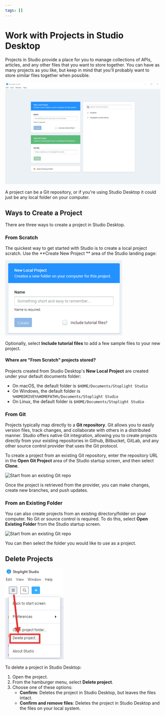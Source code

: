 ```yaml
---
tags: []
---
```


# Work with Projects in Studio Desktop

Projects in Studio provide a place for you to manage collections of APIs, articles, and any other files that you want to store together. You can have as many projects as you like, but keep in mind that you'll probably want to store similar files together when possible.

![Studio New Project Screen](../../assets/images/studio-project-screen.png)

A project can be a Git repository, or if you're using Studio Desktop it could just be any local folder on your computer.

## Ways to Create a Project

There are three ways to create a project in Studio Desktop.

### From Scratch

The quickest way to get started with Studio is to create a local project scratch. Use the **Create New Project ** area of the Studio landing page:

![Start from an existing Git repo](../../assets/images/studio-new-scratch-project.png)

Optionally, select **Include tutorial files** to add a few sample files to your new project.

#### Where are "From Scratch" projects stored?

Projects created from Studio Desktop's **New Local Project** are created under your default documents folder:

- On macOS, the default folder is `$HOME/Documents/Stoplight Studio`
- On Windows, the default folder is `%HOMEDRIVE%%HOMEPATH%/Documents/Stoplight Studio`
- On Linux, the default folder is `$HOME/Documents/Stoplight Studio`

### From Git

Projects typically map directly to a **Git repository**. Git allows you to easily version files, track changes, and collaborate with others in a distributed manner. Studio offers native Git integration, allowing you to create projects directly from your existing repositories in Github, Bitbucket, GitLab, and any other source control provider that uses the Git protocol.

To create a project from an existing Git repository, enter the repository URL in the **Open Git Project** area of the Studio startup screen, and then select **Clone**.

![Start from an existing Git repo](../../assets/images/studio-open-git-project-pre-filled.png)

Once the project is retrieved from the provider, you can make changes, create new branches, and push updates.

### From an Existing Folder

You can also create projects from an existing directory/folder on your computer. No Git or source control is required. To do this, select **Open Existing Folder** from the Studio startup screen.

![Start from an existing Git repo](../../assets/images/studio-project-existing-folder.png)

You can then select the folder you would like to use as a project.

## Delete Projects

![Delete Project](../../assets/images/delete-project.png)

To delete a project in Studio Desktop:

1. Open the project.
2. From the hamburger menu, select **Delete project**.
3. Choose one of these options:
   * **Confirm**: Deletes the project in Studio Desktop, but leaves the files intact.
   * **Confirm and remove files**: Deletes the project in Studio Desktop and the files on your local system.

